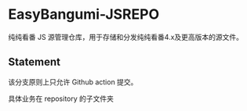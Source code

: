 # EasyBangumi-JSREPO

纯纯看番 JS 源管理仓库，用于存储和分发纯纯看番4.x及更高版本的源文件。

## Statement

该分支原则上只允许 Github action 提交。

具体业务在 repository 的子文件夹